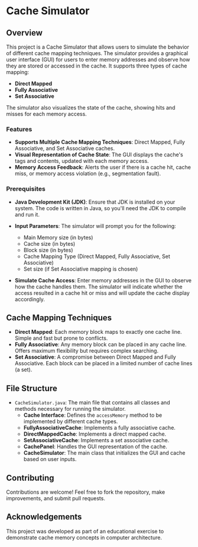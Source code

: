 
# Cache Simulator

## Overview

This project is a Cache Simulator that allows users to simulate the behavior of different cache mapping techniques. The simulator provides a graphical user interface (GUI) for users to enter memory addresses and observe how they are stored or accessed in the cache. It supports three types of cache mapping:
- **Direct Mapped**
- **Fully Associative**
- **Set Associative**

The simulator also visualizes the state of the cache, showing hits and misses for each memory access.

### Features

- **Supports Multiple Cache Mapping Techniques**: Direct Mapped, Fully Associative, and Set Associative caches.
- **Visual Representation of Cache State**: The GUI displays the cache's tags and contents, updated with each memory access.
- **Memory Access Feedback**: Alerts the user if there is a cache hit, cache miss, or memory access violation (e.g., segmentation fault).

### Prerequisites

- **Java Development Kit (JDK)**: Ensure that JDK is installed on your system. The code is written in Java, so you'll need the JDK to compile and run it.

- **Input Parameters**: The simulator will prompt you for the following:
   - Main Memory size (in bytes)
   - Cache size (in bytes)
   - Block size (in bytes)
   - Cache Mapping Type (Direct Mapped, Fully Associative, Set Associative)
   - Set size (if Set Associative mapping is chosen)

- **Simulate Cache Access**: Enter memory addresses in the GUI to observe how the cache handles them. The simulator will indicate whether the access resulted in a cache hit or miss and will update the cache display accordingly.

## Cache Mapping Techniques

- **Direct Mapped**: Each memory block maps to exactly one cache line. Simple and fast but prone to conflicts.
- **Fully Associative**: Any memory block can be placed in any cache line. Offers maximum flexibility but requires complex searching.
- **Set Associative**: A compromise between Direct Mapped and Fully Associative. Each block can be placed in a limited number of cache lines (a set).

## File Structure

- `CacheSimulator.java`: The main file that contains all classes and methods necessary for running the simulator.
  - **Cache Interface**: Defines the `accessMemory` method to be implemented by different cache types.
  - **FullyAssociativeCache**: Implements a fully associative cache.
  - **DirectMappedCache**: Implements a direct mapped cache.
  - **SetAssociativeCache**: Implements a set associative cache.
  - **CachePanel**: Handles the GUI representation of the cache.
  - **CacheSimulator**: The main class that initializes the GUI and cache based on user inputs.

## Contributing

Contributions are welcome! Feel free to fork the repository, make improvements, and submit pull requests.

## Acknowledgements

This project was developed as part of an educational exercise to demonstrate cache memory concepts in computer architecture.
